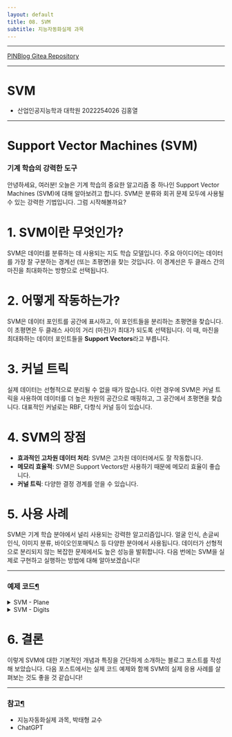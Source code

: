 ```yaml
---
layout: default
title: 08. SVM
subtitle: 지능자동화실제 과목
---
```

-----

[PINBlog Gitea Repository](https://gitea.pinblog.codes/CBNU/08_SVM)

-----

# SVM
- 산업인공지능학과 대학원
    2022254026
        김홍열


---

# **Support Vector Machines (SVM)**
### **기계 학습의 강력한 도구**

안녕하세요, 여러분! 오늘은 기계 학습의 중요한 알고리즘 중 하나인 Support Vector Machines (SVM)에 대해 알아보려고 합니다.
SVM은 분류와 회귀 문제 모두에 사용될 수 있는 강력한 기법입니다.
그럼 시작해볼까요?

# **1. SVM이란 무엇인가?**

SVM은 데이터를 분류하는 데 사용되는 지도 학습 모델입니다.
주요 아이디어는 데이터를 가장 잘 구분하는 경계선 (또는 초평면)을 찾는 것입니다.
이 경계선은 두 클래스 간의 마진을 최대화하는 방향으로 선택됩니다.

# **2. 어떻게 작동하는가?**

SVM은 데이터 포인트를 공간에 표시하고, 이 포인트들을 분리하는 초평면을 찾습니다.
이 초평면은 두 클래스 사이의 거리 (마진)가 최대가 되도록 선택됩니다. 
이 때, 마진을 최대화하는 데이터 포인트들을 **Support Vectors**라고 부릅니다.

# **3. 커널 트릭**

실제 데이터는 선형적으로 분리될 수 없을 때가 많습니다. 
이런 경우에 SVM은 커널 트릭을 사용하여 데이터를 더 높은 차원의 공간으로 매핑하고, 
그 공간에서 초평면을 찾습니다. 
대표적인 커널로는 RBF, 다항식 커널 등이 있습니다.

# **4. SVM의 장점**

- **효과적인 고차원 데이터 처리**: SVM은 고차원 데이터에서도 잘 작동합니다.
- **메모리 효율적**: SVM은 Support Vectors만 사용하기 때문에 메모리 효율이 좋습니다.
- **커널 트릭**: 다양한 결정 경계를 얻을 수 있습니다.

# **5. 사용 사례**

SVM은 기계 학습 분야에서 널리 사용되는 강력한 알고리즘입니다.
얼굴 인식, 손글씨 인식, 이미지 분류, 바이오인포매틱스 등 다양한 분야에서 사용됩니다.
데이터가 선형적으로 분리되지 않는 복잡한 문제에서도 높은 성능을 발휘합니다. 
다음 번에는 SVM을 실제로 구현하고 실행하는 방법에 대해 알아보겠습니다!

---

### 예제 코드[¶]()

<details>
<summary>SVM - Plane</summary>

<div markdown="1">
  
```c++

void svmplane()
{
	Mat train = Mat_<float>({ 8, 2 },
	{
		150, 200, 200, 250, 100, 250, 150, 300,
		350, 100, 400, 200, 400, 300, 350, 400 });
	Mat label = Mat_<int>({ 8, 1 }, { 0, 0, 0, 0, 1, 1, 1, 1 });

	Ptr<SVM> svm = SVM::create();
	svm->setType(SVM::Types::C_SVC);
	svm->setKernel(SVM::KernelTypes::RBF);
	svm->trainAuto(train, ROW_SAMPLE, label);
	Mat img = Mat::zeros(Size(500, 500), CV_8UC3);

	for (int j = 0; j < img.rows; j++)
	{
		for (int i = 0; i < img.cols; i++)
		{
			Mat test = Mat_<float>({ 1, 2 }, { (float)i, (float)j });
			int res = cvRound(svm->predict(test));
			if (res == 0)
				img.at<Vec3b>(j, i) = Vec3b(128, 128, 255); // R
			else
				img.at<Vec3b>(j, i) = Vec3b(128, 255, 128); // G
		}
	}

	for (int i = 0; i < train.rows; i++)
	{
		int x = cvRound(train.at<float>(i, 0));
		int y = cvRound(train.at<float>(i, 1));
		int l = label.at<int>(i, 0);
		if (1 == 0)
			circle(img, Point(x, y), 5, Scalar(0, 0, 128), -1, LINE_AA); // R
		else
			circle(img, Point(x, y), 5, Scalar(0, 128, 0), -1, LINE_AA); // G
	}

	imshow("svm", img);
	imwrite("svm_result1.png", img);
	waitKey();

	return;
}


```

![Result](/assets/img//svm_result1.png)

</div>
</details>


<details>
<summary>SVM - Digits</summary>

<summary>Defines</summary>
<div markdown="1">
  
```c++

Ptr<SVM> train_hog_svm(const HOGDescriptor& hog);
void on_mouse(int event, int X, int y, int flags, void* userdata);

```

</div>

<summary>Main Func</summary>
<div markdown="1">
  
```c++

void svmdigits()
{
#if _DEBUG
	cout << "svndigits.exe should be built as Release mode !" << endl;
	return;
#endif

	HOGDescriptor hog(Size(20, 20), Size(10, 10), Size(5, 5), Size(5, 5), 9);
	Ptr<SVM> svm = train_hog_svm(hog);

	if (svm.empty())
	{
		cerr << "Training failed! " << endl;
		return;
	}

	Mat img = Mat::zeros(400, 400, CV_8U);
	imshow("img", img);
	setMouseCallback("img", on_mouse, (void*)&img);

	while (true)
	{
		int c = waitKey();

		if (c == 27)
			break;
		else if (c == ' ')
		{
			Mat img_resize;
			resize(img, img_resize, Size(20, 20), 0, 0, INTER_AREA);

			vector<float> desc;
			hog.compute(img_resize, desc);
			Mat desc_mat(desc);
			int res = cvRound(svm->predict(desc_mat.t()));
			cout << res << endl;

			img.setTo(0);
			imshow("img", img);
		}
	}

	return;
}

```

</div>

<summary>Train Hog - SVM</summary>
<div markdown="1">
  
```c++

Ptr<SVM> train_hog_svm(const HOGDescriptor& hog)
{
	Mat digits = imread("digits.png", IMREAD_GRAYSCALE);

	if (digits.empty())
	{
		cerr << "Image load failed!" << endl;
		return 0;
	}

	Mat train_hog, train_labels;

	for (int j = 0; j < 50; j++)
	{
		for (int i = 0; i < 100; i++)
		{
			Mat roi = digits(Rect(i * 20, j * 20, 20, 20));
			vector<float> desc;

			hog.compute(roi, desc);
			Mat desc_mat(desc);

			train_hog.push_back(desc_mat.t());
			train_labels.push_back(j / 5);
		}
	}

	Ptr<SVM> svm = SVM::create();
	svm->setType(SVM::Types::C_SVC);
	svm->setKernel(SVM::KernelTypes::RBF);
	svm->setC(2.5);
	svm->setGamma(0.50625);
	svm->train(train_hog, ROW_SAMPLE, train_labels);

	return svm;
}

```


</div>

<summary>Mouse Event</summary>
<div markdown="1">
  
```c++

Point ptPrev(-1, -1);
void on_mouse(int event, int x, int y, int flags, void* userdata)
{
	Mat img = *(Mat*)userdata;

	if (event == EVENT_LBUTTONDOWN)
	{
		ptPrev = Point(x, y);
	}
	else if (event == EVENT_LBUTTONUP)
	{
		ptPrev = Point(-1, -1);
	}
	else if (event == EVENT_MOUSEMOVE && (flags & EVENT_FLAG_LBUTTON))
	{
		line(img, ptPrev, Point(x, y), Scalar::all(255), 40, LINE_AA, 0);
		ptPrev = Point(x, y);
		imshow("img", img);
		imwrite("svm_result2.png", img);
	}
}

```

![Origin](/assets/img/digits.png)
![Result](/assets/img/svm_result2.png)
![Result](/assets/img/svm_result3.png)

</div>

</details>



# **6. 결론**

이렇게 SVM에 대한 기본적인 개념과 특징을 간단하게 소개하는 블로그 포스트를 작성해 보았습니다. 다음 포스트에서는 실제 코드 예제와 함께 SVM의 실제 응용 사례를 살펴보는 것도 좋을 것 같습니다!

---

### 참고[¶]()

- 지능자동화실제 과목, 박태형 교수
- ChatGPT
